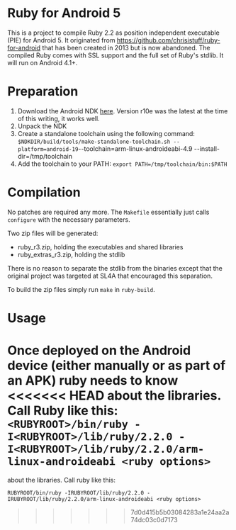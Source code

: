 Ruby for Android 5
===

This is a project to compile Ruby 2.2 as position independent executable (PIE) for Android 5. 
It originated from https://github.com/chrisistuff/ruby-for-android that has been created in 2013 but is now abandoned.
The compiled Ruby comes with SSL support and the full set of Ruby's stdlib. It will run on Android 4.1+.

Preparation
===

1. Download the Android NDK [here](http://developer.android.com/tools/sdk/ndk/index.html). Version r10e was the latest at the time of this writing, it works well.
2. Unpack the NDK
3. Create a standalone toolchain using the following command: 
`$NDKDIR/build/tools/make-standalone-toolchain.sh --platform=android-19`--toolchain=arm-linux-androideabi-4.9 --install-dir=/tmp/toolchain
4. Add the toolchain to your PATH: `export PATH=/tmp/toolchain/bin:$PATH`
 
Compilation
===
No patches are required any more. The `Makefile` essentially just calls `configure` with the necessary parameters.

Two zip files will be generated:
- ruby_r3.zip, holding the executables and shared libraries
- ruby_extras_r3.zip, holding the stdlib

There is no reason to separate the stdlib from the binaries except that the original project was targeted at SL4A that encouraged this separation.

To build the zip files simply run `make` in `ruby-build`.

Usage
===

Once deployed on the Android device (either manually or as part of an APK) ruby needs to know 
<<<<<<< HEAD
about the libraries. Call Ruby like this:
`<RUBYROOT>/bin/ruby -I<RUBYROOT>/lib/ruby/2.2.0 -I<RUBYROOT>/lib/ruby/2.2.0/arm-linux-androideabi <ruby options>`
=======
about the libraries. Call ruby like this:

`RUBYROOT/bin/ruby -IRUBYROOT/lib/ruby/2.2.0 -IRUBYROOT/lib/ruby/2.2.0/arm-linux-androideabi <ruby options>`
>>>>>>> 7d0d415b5b03084283a1e24aa2a74dc03c0d7173
